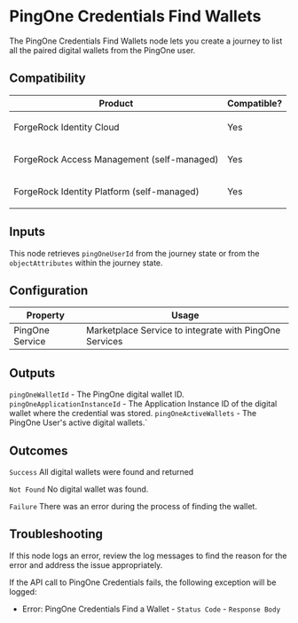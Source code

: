 # PingOne Credentials Find Wallets

The PingOne Credentials Find Wallets node lets you create a journey to list all the paired digital wallets from the PingOne user.

## Compatibility

<table>
  <colgroup>
    <col>
    <col>
  </colgroup>
  <thead>
  <tr>
    <th>Product</th>
    <th>Compatible?</th>
  </tr>
  </thead>
  <tbody>
  <tr>
    <td><p>ForgeRock Identity Cloud</p></td>
    <td><p><span>Yes</span></p></td>
  </tr>
  <tr>
    <td><p>ForgeRock Access Management (self-managed)</p></td>
    <td><p><span>Yes</span></p></td>
  </tr>
  <tr>
    <td><p>ForgeRock Identity Platform (self-managed)</p></td>
    <td><p><span>Yes</span></p></td>
  </tr>
  </tbody>
</table>

## Inputs

This node retrieves `pingOneUserId` from the journey state or from the `objectAttributes` within the journey state.

## Configuration

<table>
  <thead>
    <th>Property</th>
    <th>Usage</th>
  </thead>
  <tbody>
    <tr>
      <td>PingOne Service</td>
      <td>Marketplace Service to integrate with PingOne Services</td>
    </tr>
  </tbody>
</table>

## Outputs

`pingOneWalletId` - The PingOne digital wallet ID.
`pingOneApplicationInstanceId` - The Application Instance ID of the digital wallet where the credential was stored.
`pingOneActiveWallets` - The PingOne User's active digital wallets.`

## Outcomes

`Success`
All digital wallets were found and returned

`Not Found`
No digital wallet was found.

`Failure`
There was an error during the process of finding the wallet.

## Troubleshooting

If this node logs an error, review the log messages to find the reason for the error and address the issue
appropriately.

If the API call to PingOne Credentials fails, the following exception will be logged:

* Error: PingOne Credentials Find a Wallet - `Status Code` - `Response Body` 